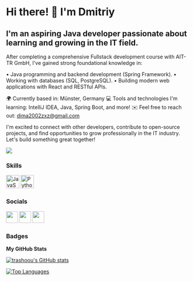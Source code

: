 Hi there! 👋 I'm Dmitriy
========================

I'm an aspiring Java developer passionate about learning and growing in the IT field.
---------------------------------------------------------

After completing a comprehensive Fullstack development course with AIT-TR GmbH, I've gained strong foundational knowledge in:

 • Java programming and backend development (Spring Framework).
 • Working with databases (SQL, PostgreSQL).
 • Building modern web applications with React and RESTful APIs.
 
🌍 Currently based in: Münster, Germany
💻 Tools and technologies I'm learning: IntelliJ IDEA, Java, Spring Boot, and more!
✉️ Feel free to reach out: [dima2002zxz@gmail.com](mailto:dima2002zxz@gmail.com)

I'm excited to connect with other developers, contribute to open-source projects, and find opportunities to grow professionally in the IT industry. Let's build something great together!

<a href="https://www.github.com/trashoou" target="_blank" rel="noreferrer"><img
src="https://img.shields.io/github/followers/trashoou?logo=github&style=for-the-badge&color=0891b2&labelColor=1c1917" /></a>

### Skills


<p align="left">
<a href="https://developer.mozilla.org/en-US/docs/Web/JavaScript" target="_blank" rel="noreferrer"><img src="https://raw.githubusercontent.com/danielcranney/readme-generator/main/public/icons/skills/javascript-colored.svg" width="36" height="36" alt="JavaScript" /></a>
<a href="https://www.python.org/" target="_blank" rel="noreferrer"><img src="https://raw.githubusercontent.com/danielcranney/readme-generator/main/public/icons/skills/python-colored.svg" width="36" height="36" alt="Python" /></a>
</p>


### Socials

<p align="left"> <a href="https://discord.com/users/trashoou#7504" target="_blank" rel="noreferrer"><img src="https://raw.githubusercontent.com/danielcranney/readme-generator/main/public/icons/socials/discord.svg" width="32" height="32" /></a> <a href="https://www.github.com/trashoou" target="_blank" rel="noreferrer"><img src="https://raw.githubusercontent.com/danielcranney/readme-generator/main/public/icons/socials/github.svg" width="32" height="32" /></a> <a href="http://www.instagram.com/hramoov" target="_blank" rel="noreferrer"><img src="https://raw.githubusercontent.com/danielcranney/readme-generator/main/public/icons/socials/instagram.svg" width="32" height="32" /></a></p>

### Badges

<b>My GitHub Stats</b>

<a href="http://www.github.com/trashoou"><img src="https://github-readme-stats.vercel.app/api?username=trashoou&show_icons=true&hide=&count_private=true&title_color=0891b2&text_color=ffffff&icon_color=0891b2&bg_color=1c1917&hide_border=true&show_icons=true" alt="trashoou's GitHub stats" /></a>

<a href="https://github.com/trashoou" align="left"><img src="https://github-readme-stats.vercel.app/api/top-langs/?username=trashoou&langs_count=10&title_color=0891b2&text_color=ffffff&icon_color=0891b2&bg_color=1c1917&hide_border=true&locale=en&custom_title=Top%20%Languages" alt="Top Languages" /></a>
